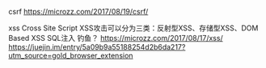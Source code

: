 csrf 
https://microzz.com/2017/08/19/csrf/

xss 
Cross Site Script
XSS攻击可以分为三类：反射型XSS、存储型XSS、DOM Based XSS
SQL注入
钓鱼？
https://microzz.com/2017/08/17/xss/
https://juejin.im/entry/5a09b9a55188254d2b6da217?utm_source=gold_browser_extension